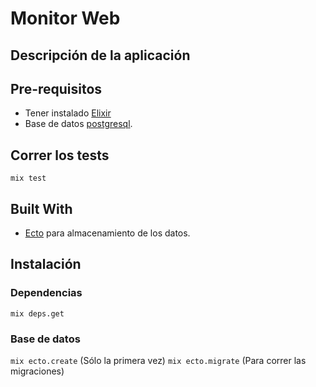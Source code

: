 # Monitor Web #

## Descripción de la aplicación

## Pre-requisitos
* Tener instalado [Elixir](https://elixir-lang.org/)
* Base de datos [postgresql](https://www.postgresql.org/).

## Correr los tests
`mix test`

## Built With
* [Ecto](https://hexdocs.pm/ecto/Ecto.html) para almacenamiento de los datos.

## Instalación

### Dependencias
`mix deps.get`

### Base de datos
`mix ecto.create` (Sólo la primera vez)
`mix ecto.migrate` (Para correr las migraciones)
